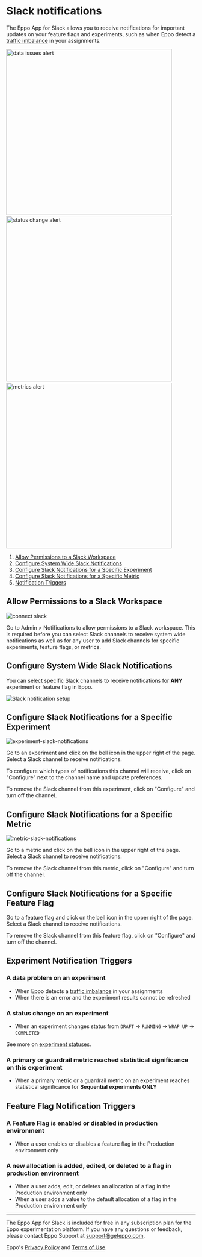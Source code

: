 # Slack notifications

The Eppo App for Slack allows you to receive notifications for important updates on your feature flags and experiments, such as when Eppo detect a [traffic imbalance](/statistics/sample-ratio-mismatch) in your assignments.

<img width="440" alt="data issues alert" src="https://user-images.githubusercontent.com/90637953/213244183-a3580e3b-e077-4fc5-9bbb-2dc307660ebd.png" /> &ensp;
<img width="440" alt="status change alert" src="https://user-images.githubusercontent.com/90637953/213244188-3dbd1333-185e-4416-b925-d36bbac08223.png" /> &ensp;
<img width="440" alt="metrics alert" src="https://user-images.githubusercontent.com/90637953/213244191-5cfcceec-5019-4d82-bd40-ead2aeacd20e.png" />

1. [Allow Permissions to a Slack Workspace](#allow-permissions-to-a-slack-workspace)
2. [Configure System Wide Slack Notifications](#configure-system-wide-slack-notifications)
3. [Configure Slack Notifications for a Specific Experiment](#configure-slack-notifications-for-a-specific-experiment)
4. [Configure Slack Notifications for a Specific Metric](#configure-slack-notifications-for-a-specific-metric)
5. [Notification Triggers](#notification-triggers)

## Allow Permissions to a Slack Workspace

![connect slack](https://user-images.githubusercontent.com/90637953/223587265-019faec4-279a-4ebe-b410-5fe2a3982a1d.gif)

Go to Admin > Notifications to allow permissions to a Slack workspace. This is required before you can select Slack channels to receive system wide notifications as well as for any user to add Slack channels for specific experiments, feature flags, or metrics.

## Configure System Wide Slack Notifications

You can select specific Slack channels to receive notifications for **ANY** experiment or feature flag in Eppo.

![Slack notification setup](/img/administration/global-slack-notifications.png)

## Configure Slack Notifications for a Specific Experiment

![experiment-slack-notifications](https://user-images.githubusercontent.com/90637953/197909040-bb01590c-d329-4d50-8aba-505ba0c60cdc.gif)

Go to an experiment and click on the bell icon in the upper right of the page. Select a Slack channel to receive notifications.

To configure which types of notifications this channel will receive, click on "Configure" next to the channel name and update preferences.

To remove the Slack channel from this experiment, click on "Configure" and turn off the channel.

## Configure Slack Notifications for a Specific Metric

![metric-slack-notifications](https://user-images.githubusercontent.com/90637953/197909642-14ed977c-8ce0-4cad-b512-9c40d7ae20a5.gif)

Go to a metric and click on the bell icon in the upper right of the page. Select a Slack channel to receive notifications.

To remove the Slack channel from this metric, click on "Configure" and turn off the channel.

## Configure Slack Notifications for a Specific Feature Flag

Go to a feature flag and click on the bell icon in the upper right of the page. Select a Slack channel to receive notifications.

To remove the Slack channel from this feature flag, click on "Configure" and turn off the channel.

## Experiment Notification Triggers

### A data problem on an experiment

- When Eppo detects a [traffic imbalance](/statistics/sample-ratio-mismatch) in your assignments
- When there is an error and the experiment results cannot be refreshed

### A status change on an experiment

- When an experiment changes status from `DRAFT` &rarr; `RUNNING` &rarr; `WRAP UP` &rarr; `COMPLETED`

See more on <a href="https://docs.geteppo.com/experiment-analysis/reading-results/experiment-status" target="_blank">experiment statuses</a>.

### A primary or guardrail metric reached statistical significance on this experiment

- When a primary metric or a guardrail metric on an experiment reaches statistical significance for **Sequential experiments ONLY**

## Feature Flag Notification Triggers

### A Feature Flag is enabled or disabled in production environment

- When a user enables or disables a feature flag in the Production environment only

### A new allocation is added, edited, or deleted to a flag in production environment

- When a user adds, edit, or deletes an allocation of a flag in the Production environment only
- When a user adds a value to the default allocation of a flag in the Production environment only

---

The Eppo App for Slack is included for free in any subscription plan for the Eppo experimentation platform. If you have any questions or feedback, please contact Eppo Support at [support@geteppo.com](mailto:support@geteppo.com).

Eppo's [Privacy Policy](https://app.termly.io/document/privacy-policy/a555478b-524f-4b53-b70e-6575d94ad3c7) and [Terms of Use](https://www.geteppo.com/terms-and-conditions).
